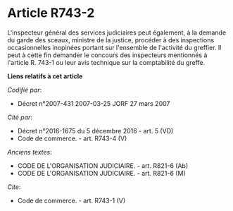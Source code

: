 # Article R743-2

L'inspecteur général des services judiciaires peut également, à la demande du garde des sceaux, ministre de la justice,
procéder à des inspections occasionnelles inopinées portant sur l'ensemble de l'activité du greffier. Il peut à cette fin
demander le concours des inspecteurs mentionnés à l'article R. 743-1 ou leur avis technique sur la comptabilité du greffe.

**Liens relatifs à cet article**

_Codifié par_:

  - Décret n°2007-431 2007-03-25 JORF 27 mars 2007

_Cité par_:

  - Décret n°2016-1675 du 5 décembre 2016 - art. 5 (VD)
  - Code de commerce. - art. R743-4 (V)

_Anciens textes_:

  - CODE DE L'ORGANISATION JUDICIAIRE. - art. R821-6 (Ab)
  - CODE DE L'ORGANISATION JUDICIAIRE. - art. R821-6 (M)

_Cite_:

  - Code de commerce. - art. R743-1 (V)
